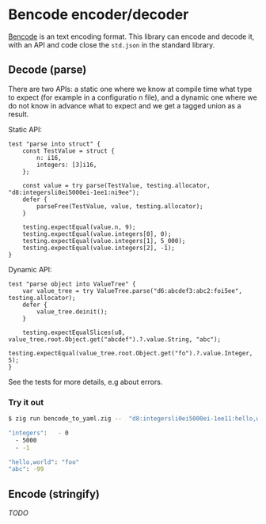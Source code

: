# Bencode encoder/decoder

[Bencode](https://en.wikipedia.org/wiki/Bencode) is an text encoding format.
This library can encode and decode it, with an API and code close the `std.json` in the standard library.

## Decode (parse)

There are two APIs: a static one where we know at compile time what type to expect (for example in a configuratio n file), and a dynamic one where we do not know in advance what to expect
and we get a tagged union as a result.

Static API:

```zig
test "parse into struct" {
    const TestValue = struct {
        n: i16,
        integers: [3]i16,
    };

    const value = try parse(TestValue, testing.allocator, "d8:integersli0ei5000ei-1ee1:ni9ee");
    defer {
        parseFree(TestValue, value, testing.allocator);
    }

    testing.expectEqual(value.n, 9);
    testing.expectEqual(value.integers[0], 0);
    testing.expectEqual(value.integers[1], 5_000);
    testing.expectEqual(value.integers[2], -1);
}
```

Dynamic API:

```zig
test "parse object into ValueTree" {
    var value_tree = try ValueTree.parse("d6:abcdef3:abc2:foi5ee", testing.allocator);
    defer {
        value_tree.deinit();
    }

    testing.expectEqualSlices(u8, value_tree.root.Object.get("abcdef").?.value.String, "abc");
    testing.expectEqual(value_tree.root.Object.get("fo").?.value.Integer, 5);
}
```


See the tests for more details, e.g about errors.

### Try it out

```sh
$ zig run bencode_to_yaml.zig --  "d8:integersli0ei5000ei-1ee11:hello,world3:foo3:abci-99ee"

"integers":   - 0
  - 5000
  - -1

"hello,world": "foo"
"abc": -99
```


## Encode (stringify)

*TODO*

